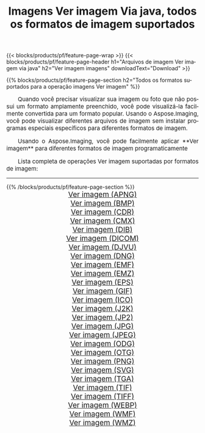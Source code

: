﻿---
title: Imagens Ver imagem Via java, todos os formatos de imagem suportados 
weight: 3920
url: /pt/java/viewer/ 
lang: pt
langdirlevel: 2
locales: zh-hans,ja,it,ru,de,es,fr,nl,id,lt,pl,pt,vi,tr,ko,zh-hant,ar,hi,th,sv,cs,uk,he
description: Usando Aspose.Imaging, você pode facilmente imagens Ver imagem Via java
---

{{< blocks/products/pf/feature-page-wrap >}}
{{< blocks/products/pf/feature-page-header h1="Arquivos de imagem Ver imagem via java" h2="Ver imagem imagens" downloadText="Download" >}}


{{% blocks/products/pf/feature-page-section  h2="Todos os formatos suportados para a operação imagens Ver imagem" %}}
<p align="justify" style="text-indent:2em;font-size:15px;">
Quando você precisar visualizar sua imagem ou foto que não possui um formato amplamente preenchido, você pode visualizá-la facilmente convertida para um formato popular. Usando o Aspose.Imaging, você pode visualizar diferentes arquivos de imagem sem instalar programas especiais específicos para diferentes formatos de imagem.
</p>
<p align="justify" style="text-indent:2em;font-size:15px;">
Usando o Aspose.Imaging, você pode facilmente aplicar **Ver imagem** para diferentes formatos de imagem programaticamente
</p>
<p align="justify" style="text-indent:2em;font-size:15px;">
Lista completa de operações Ver imagem suportadas por formatos de imagem:
</p>
<hr/>
{{% /blocks/products/pf/feature-page-section %}}
<div class="container-fluid productfamilypage bg-gray">
    <div class="convertypes bg-gray agp-content section">
        <div class="container">
		<div class="row other-converters" style="gap: 10px;font-size: 19px;text-align:center;">
		    <div class='col-md-2 other-converter remove-lp remove-rp'><a href="/imaging/pt/java/viewer/apng/" style="padding:15px;">Ver imagem (APNG)</a></div><div class='col-md-2 other-converter remove-lp remove-rp'><a href="/imaging/pt/java/viewer/bmp/" style="padding:15px;">Ver imagem (BMP)</a></div><div class='col-md-2 other-converter remove-lp remove-rp'><a href="/imaging/pt/java/viewer/cdr/" style="padding:15px;">Ver imagem (CDR)</a></div><div class='col-md-2 other-converter remove-lp remove-rp'><a href="/imaging/pt/java/viewer/cmx/" style="padding:15px;">Ver imagem (CMX)</a></div><div class='col-md-2 other-converter remove-lp remove-rp'><a href="/imaging/pt/java/viewer/dib/" style="padding:15px;">Ver imagem (DIB)</a></div><div class='col-md-2 other-converter remove-lp remove-rp'><a href="/imaging/pt/java/viewer/dicom/" style="padding:15px;">Ver imagem (DICOM)</a></div><div class='col-md-2 other-converter remove-lp remove-rp'><a href="/imaging/pt/java/viewer/djvu/" style="padding:15px;">Ver imagem (DJVU)</a></div><div class='col-md-2 other-converter remove-lp remove-rp'><a href="/imaging/pt/java/viewer/dng/" style="padding:15px;">Ver imagem (DNG)</a></div><div class='col-md-2 other-converter remove-lp remove-rp'><a href="/imaging/pt/java/viewer/emf/" style="padding:15px;">Ver imagem (EMF)</a></div><div class='col-md-2 other-converter remove-lp remove-rp'><a href="/imaging/pt/java/viewer/emz/" style="padding:15px;">Ver imagem (EMZ)</a></div><div class='col-md-2 other-converter remove-lp remove-rp'><a href="/imaging/pt/java/viewer/eps/" style="padding:15px;">Ver imagem (EPS)</a></div><div class='col-md-2 other-converter remove-lp remove-rp'><a href="/imaging/pt/java/viewer/gif/" style="padding:15px;">Ver imagem (GIF)</a></div><div class='col-md-2 other-converter remove-lp remove-rp'><a href="/imaging/pt/java/viewer/ico/" style="padding:15px;">Ver imagem (ICO)</a></div><div class='col-md-2 other-converter remove-lp remove-rp'><a href="/imaging/pt/java/viewer/j2k/" style="padding:15px;">Ver imagem (J2K)</a></div><div class='col-md-2 other-converter remove-lp remove-rp'><a href="/imaging/pt/java/viewer/jp2/" style="padding:15px;">Ver imagem (JP2)</a></div><div class='col-md-2 other-converter remove-lp remove-rp'><a href="/imaging/pt/java/viewer/jpg/" style="padding:15px;">Ver imagem (JPG)</a></div><div class='col-md-2 other-converter remove-lp remove-rp'><a href="/imaging/pt/java/viewer/jpeg/" style="padding:15px;">Ver imagem (JPEG)</a></div><div class='col-md-2 other-converter remove-lp remove-rp'><a href="/imaging/pt/java/viewer/odg/" style="padding:15px;">Ver imagem (ODG)</a></div><div class='col-md-2 other-converter remove-lp remove-rp'><a href="/imaging/pt/java/viewer/otg/" style="padding:15px;">Ver imagem (OTG)</a></div><div class='col-md-2 other-converter remove-lp remove-rp'><a href="/imaging/pt/java/viewer/png/" style="padding:15px;">Ver imagem (PNG)</a></div><div class='col-md-2 other-converter remove-lp remove-rp'><a href="/imaging/pt/java/viewer/svg/" style="padding:15px;">Ver imagem (SVG)</a></div><div class='col-md-2 other-converter remove-lp remove-rp'><a href="/imaging/pt/java/viewer/tga/" style="padding:15px;">Ver imagem (TGA)</a></div><div class='col-md-2 other-converter remove-lp remove-rp'><a href="/imaging/pt/java/viewer/tif/" style="padding:15px;">Ver imagem (TIF)</a></div><div class='col-md-2 other-converter remove-lp remove-rp'><a href="/imaging/pt/java/viewer/tiff/" style="padding:15px;">Ver imagem (TIFF)</a></div><div class='col-md-2 other-converter remove-lp remove-rp'><a href="/imaging/pt/java/viewer/webp/" style="padding:15px;">Ver imagem (WEBP)</a></div><div class='col-md-2 other-converter remove-lp remove-rp'><a href="/imaging/pt/java/viewer/wmf/" style="padding:15px;">Ver imagem (WMF)</a></div><div class='col-md-2 other-converter remove-lp remove-rp'><a href="/imaging/pt/java/viewer/wmz/" style="padding:15px;">Ver imagem (WMZ)</a></div>
                </div>
        </div>
    </div>
</div>
<br/>
